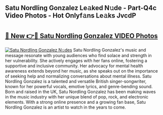 ## Satu Nordling Gonzalez Le𝚊ked N𝚞de - Part-Q4c Video Photos - Hot Onlyf𝚊ns Le𝚊ks JvcdP

# <h2><a href="http://ac54970.deff.icu/?id=Satu+Nordling+Gonzalez">🔗 New 👉🔴 Satu Nordling Gonzalez VIDEO Photos</a></h2>

[![Satu Nordling Gonzalez N𝚞des](https://i.imgur.com/rIISA9y.gif)](http://ac54970.deff.icu/?id=Satu+Nordling+Gonzalez)
Satu Nordling Gonzalez's music and message resonate with young audiences who find solace and strength in her vulnerability. She actively engages with her fans online, fostering a supportive and inclusive community. Her advocacy for mental health awareness extends beyond her music, as she speaks out on the importance of seeking help and normalizing conversations about mental illness. Satu Nordling Gonzalez is a talented and versatile British singer-songwriter, known for her powerful vocals, emotive lyrics, and genre-bending sound. Born and raised in the UK, Satu Nordling Gonzalez has been making waves in the music industry with her unique blend of pop, rock, and electronic elements. With a strong online presence and a growing fan base, Satu Nordling Gonzalez is an artist to watch in the years to come.

